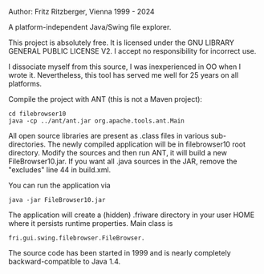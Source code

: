 Author: Fritz Ritzberger, Vienna
1999 - 2024

A platform-independent Java/Swing file explorer.

This project is absolutely free.
It is licensed under the GNU LIBRARY GENERAL PUBLIC LICENSE V2.
I accept no responsibility for incorrect use.

I dissociate myself from this source, I was inexperienced in OO when I wrote it.
Nevertheless, this tool has served me well for 25 years on all platforms.

Compile the project with ANT (this is not a Maven project):

	cd filebrowser10
	java -cp ../ant/ant.jar org.apache.tools.ant.Main

All open source libraries are present as .class files in various sub-directories.
The newly compiled application will be in filebrowser10 root directory.
Modify the sources and then run ANT, it will build a new FileBrowser10.jar.
If you want all .java sources in the JAR, remove the "excludes" line 44 in build.xml.

You can run the application via

	java -jar FileBrowser10.jar
	
The application will create a (hidden) .friware directory in your user HOME where it persists runtime properties.
Main class is 

	fri.gui.swing.filebrowser.FileBrowser.

The source code has been started in 1999 and is nearly completely backward-compatible to Java 1.4.
